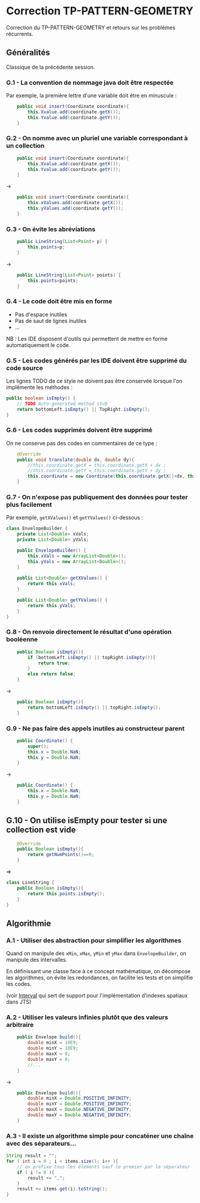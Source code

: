 # Correction TP-PATTERN-GEOMETRY

Correction du TP-PATTERN-GEOMETRY et retours sur les problèmes récurrents.

## Généralités

Classique de la précédente session.

### G.1 - La convention de nommage java doit être respectée

Par exemple, la première lettre d'une variable doit être en minuscule :

```java
    public void insert(Coordinate coordinate){
        this.Xvalue.add(coordinate.getX());
        this.Yvalue.add(coordinate.getY());
    }
```

### G.2 - On nomme avec un pluriel une variable correspondant à un collection

```java
    public void insert(Coordinate coordinate){
        this.Xvalue.add(coordinate.getX());
        this.Yvalue.add(coordinate.getY());
    }
```

->

```java
    public void insert(Coordinate coordinate){
        this.xValues.add(coordinate.getX());
        this.yValues.add(coordinate.getY());
    }
```


### G.3 - On évite les abréviations


```java
	public LineString(List<Point> p) {
		this.points=p;
	}
```

->

```java
	public LineString(List<Point> points) {
		this.points=points;
	}
```




### G.4 - Le code doit être mis en forme

* Pas d'espace inutiles
* Pas de saut de lignes inutiles
* ...

NB : Les IDE disposent d'outils qui permettent de mettre en forme automatiquement le code.

### G.5 - Les codes générés par les IDE doivent être supprimé du code source

Les lignes TODO de ce style ne doivent pas être conservée lorsque l'on implémente les méthodes :

```java
public boolean isEmpty() {
    // TODO Auto-generated method stub
    return bottomLeft.isEmpty() || TopRight.isEmpty();
}
```

### G.6 - Les codes supprimés doivent être supprimé

On ne conserve pas des codes en commentaires de ce type :

```java
    @Override
    public void translate(double dx, double dy){
        //this.coordinate.getX = this.coordinate.getX + dx ;
        //this.coordinate.getY = this.coordinate.getY + dy ; 
        this.coordinate = new Coordinate(this.coordinate.getX()+dx, this.coordinate.getY()+dy);
    }
```

### G.7 - On n'expose pas publiquement des données pour tester plus facilement

Par exemple, `getXValues()` et `getYValues()` ci-dessous :

```java
class EnvelopeBuilder {    
    private List<Double> xVals;
    private List<Double> yVals;

    public EnvelopeBuilder() {
        this.xVals = new ArrayList<Double>();
        this.yVals = new ArrayList<Double>();
    }
    
    public List<Double> getXValues() {
        return this.xVals;
    }

    public List<Double> getYValues() {
        return this.yVals;
    }
}
```


### G.8 - On renvoie directement le résultat d'une opération booléenne

```java
    public Boolean isEmpty(){
        if (bottomLeft.isEmpty() || topRight.isEmpty()){
            return true;
        }
        else return false;
    }
```

->


```java
    public Boolean isEmpty(){
        return bottomLeft.isEmpty() || topRight.isEmpty();
    }
```


### G.9 - Ne pas faire des appels inutiles au constructeur parent

```java	
	public Coordinate() {
		super();
		this.x = Double.NaN;
		this.y = Double.NaN;
	}
```

->

```java	
	public Coordinate() {
		this.x = Double.NaN;
		this.y = Double.NaN;
	}
```

## G.10 - On utilise isEmpty pour tester si une collection est vide

```java
    @Override
    public Boolean isEmpty(){
        return getNumPoints()==0;
    }
```

=>


```java
class LineString {
    public Boolean isEmpty(){
        return this.points.isEmpty();
    }
}
```


## Algorithmie

### A.1 - Utiliser des abstraction pour simplifier les algorithmes

Quand on manipule des `xMin`, `xMax`, `yMin` et `yMax` dans `EnvelopeBuilder`, on manipule des intervalles.

En définissant une classe face à ce concept mathématique, on décompose les algorithmes, on évite les redondances, on facilite les tests et on simplifie les codes.

(voir [Interval](https://github.com/locationtech/jts/blob/jts-1.18.2/modules/core/src/main/java/org/locationtech/jts/index/strtree/Interval.java#L16-L72) qui sert de support pour l'implémentation d'indexes spatiaux dans JTS)



### A.2 - Utiliser les valeurs infinies plutôt que des valeurs arbitraire

```java
    public Envelope build(){
        double minX = 10E9;
        double minY = 10E9;
        double maxX = 0;
        double maxY = 0;
        //...
    }
```

->


```java
    public Envelope build(){
        double minX = Double.POSITIVE_INFINITY;
        double minY = Double.POSITIVE_INFINITY;
        double maxX = Double.NEGATIVE_INFINITY;
        double maxY = Double.NEGATIVE_INFINITY;
    }
```

### A.3 - Il existe un algorithme simple pour concaténer une chaîne avec des séparateurs...

```java
String result = "";
for ( int i = 0 ; i < items.size(); i++ ){
    // on préfixe tous les éléments sauf le premier par le séparateur
	if ( i != 0 ){
        result += ",";
    }
	result += items.get(i).toString();
}
```




